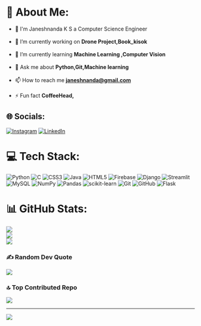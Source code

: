 # 💫 About Me:
- 👋 I'm Janeshnanda K S a Computer Science Engineer<br><br>
- 🔭 I’m currently working on **Drone Project,Book_kisok**<br><br>
- 🌱 I’m currently learning **Machine Learning ,Computer Vision**<br><br>
- 💬 Ask me about **Python,Git,Machine learning**<br><br>
- 📫 How to reach me **janeshnanda@gmail.com**<br><br>
- ⚡ Fun fact **CoffeeHead,**


## 🌐 Socials:
[![Instagram](https://img.shields.io/badge/Instagram-%23E4405F.svg?logo=Instagram&logoColor=white)](https://instagram.com/janesh2005) [![LinkedIn](https://img.shields.io/badge/LinkedIn-%230077B5.svg?logo=linkedin&logoColor=white)](https://linkedin.com/in/janeshnandaks) 

# 💻 Tech Stack:
![Python](https://img.shields.io/badge/python-3670A0?style=for-the-badge&logo=python&logoColor=ffdd54) ![C](https://img.shields.io/badge/c-%2300599C.svg?style=for-the-badge&logo=c&logoColor=white) ![CSS3](https://img.shields.io/badge/css3-%231572B6.svg?style=for-the-badge&logo=css3&logoColor=white) ![Java](https://img.shields.io/badge/java-%23ED8B00.svg?style=for-the-badge&logo=openjdk&logoColor=white) ![HTML5](https://img.shields.io/badge/html5-%23E34F26.svg?style=for-the-badge&logo=html5&logoColor=white) ![Firebase](https://img.shields.io/badge/firebase-%23039BE5.svg?style=for-the-badge&logo=firebase) ![Django](https://img.shields.io/badge/django-%23092E20.svg?style=for-the-badge&logo=django&logoColor=white) ![Streamlit](https://img.shields.io/badge/Streamlit-%23FE4B4B.svg?style=for-the-badge&logo=streamlit&logoColor=white) ![MySQL](https://img.shields.io/badge/mysql-4479A1.svg?style=for-the-badge&logo=mysql&logoColor=white) ![NumPy](https://img.shields.io/badge/numpy-%23013243.svg?style=for-the-badge&logo=numpy&logoColor=white) ![Pandas](https://img.shields.io/badge/pandas-%23150458.svg?style=for-the-badge&logo=pandas&logoColor=white) ![scikit-learn](https://img.shields.io/badge/scikit--learn-%23F7931E.svg?style=for-the-badge&logo=scikit-learn&logoColor=white) ![Git](https://img.shields.io/badge/git-%23F05033.svg?style=for-the-badge&logo=git&logoColor=white) ![GitHub](https://img.shields.io/badge/github-%23121011.svg?style=for-the-badge&logo=github&logoColor=white) ![Flask](https://img.shields.io/badge/flask-%23000.svg?style=for-the-badge&logo=flask&logoColor=white)
# 📊 GitHub Stats:
![](https://github-readme-stats.vercel.app/api?username=janeshnanda2005&theme=dark&hide_border=true&include_all_commits=true&count_private=true)<br/>
![](https://github-readme-streak-stats.herokuapp.com/?user=janeshnanda2005&theme=dark&hide_border=true)<br/>
![](https://github-readme-stats.vercel.app/api/top-langs/?username=janeshnanda2005&theme=dark&hide_border=true&include_all_commits=true&count_private=true&layout=compact)

### ✍️ Random Dev Quote
![](https://quotes-github-readme.vercel.app/api?type=horizontal&theme=radical)

### 🔝 Top Contributed Repo
![](https://github-contributor-stats.vercel.app/api?username=janeshnanda2005&limit=5&theme=tokyonight&combine_all_yearly_contributions=true)

---
[![](https://visitcount.itsvg.in/api?id=janeshnanda2005&icon=0&color=0)](https://visitcount.itsvg.in)



